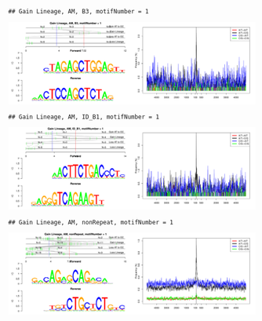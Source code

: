 

```
## Gain Lineage, AM, B3, motifNumber = 1
```

![plot of chunk motifPValues](figure/motifPValues-1.png)

```
## Gain Lineage, AM, ID_B1, motifNumber = 1
```

![plot of chunk motifPValues](figure/motifPValues-2.png)

```
## Gain Lineage, AM, nonRepeat, motifNumber = 1
```

![plot of chunk motifPValues](figure/motifPValues-3.png)
  
